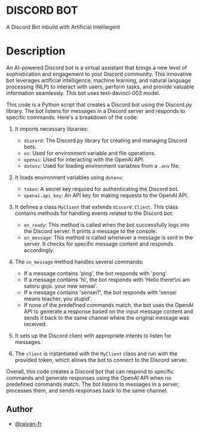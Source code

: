 # **DISCORD BOT**
A Discord Bot inbuild with Artificial Intelliegent

# Description
An AI-powered Discord bot is a virtual assistant that brings a new level of sophistication and engagement to your Discord community. This innovative bot leverages artificial intelligence, machine learning, and natural language processing (NLP) to interact with users, perform tasks, and provide valuable information seamlessly. This bot uses text-davinci-003 model.

This code is a Python script that creates a Discord bot using the Discord.py library. The bot listens for messages in a Discord server and responds to specific commands. Here's a breakdown of the code:

1. It imports necessary libraries:
   - `discord`: The Discord.py library for creating and managing Discord bots.
   - `os`: Used for environment variable and file operations.
   - `openai`: Used for interacting with the OpenAI API.
   - `dotenv`: Used for loading environment variables from a `.env` file.

2. It loads environment variables using `dotenv`:
   - `token`: A secret key required for authenticating the Discord bot.
   - `openai.api_key`: An API key for making requests to the OpenAI API.

3. It defines a class `MyClient` that extends `discord.Client`. This class contains methods for handling events related to the Discord bot:
   - `on_ready`: This method is called when the bot successfully logs into the Discord server. It prints a message to the console.
   - `on_message`: This method is called whenever a message is sent in the server. It checks for specific message content and responds accordingly.

4. The `on_message` method handles several commands:
   - If a message contains 'ping', the bot responds with 'pong'.
   - If a message contains 'hi', the bot responds with 'Hello there!\ni am satoru gojo. your new sensei'.
   - If a message contains 'sensei?', the bot responds with 'sensei means teacher, you stupid'.
   - If none of the predefined commands match, the bot uses the OpenAI API to generate a response based on the input message content and sends it back to the same channel where the original message was received.

5. It sets up the Discord client with appropriate intents to listen for messages.

6. The `client` is instantiated with the `MyClient` class and run with the provided token, which allows the bot to connect to the Discord server.

Overall, this code creates a Discord bot that can respond to specific commands and generate responses using the OpenAI API when no predefined commands match. The bot listens to messages in a server, processes them, and sends responses back to the same channel.

## Author

- [@raiyan-fr](https://www.github.com/raiyan-fr)
